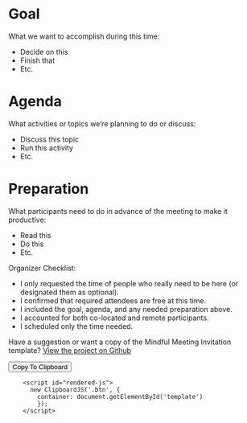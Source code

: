 <div id="template">

# Goal
What we want to accomplish during this time:

- Decide on this
- Finish that
- Etc.

# Agenda
What activities or topics we’re planning to do or discuss:

- Discuss this topic
- Run this activity
- Etc.

# Preparation
What participants need to do in advance of the meeting to make it productive:

- Read this
- Do this
- Etc.

Organizer Checklist:
- I only requested the time of people who really need to be here (or designated them as optional).
- I confirmed that required attendees are free at this time.
- I included the goal, agenda, and any needed preparation above.
- I accounted for both co-located and remote participants.
- I scheduled only the time needed.

Have a suggestion or want a copy of the Mindful Meeting Invitation template? [View the project on Github](https://github.com/pglevy/mindful-meeting-invitation)

</div>

<button class="btn btn-primary" data-clipboard-target="#template">Copy To Clipboard</button></p>

<script src="https://cdn.jsdelivr.net/npm/clipboard@2/dist/clipboard.min.js"></script>
		<script id="rendered-js">
	      new ClipboardJS('.btn', {
	  		container: document.getElementById('template')
	  		});
	    </script>
